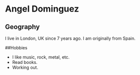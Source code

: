 # Angel Dominguez

## Geography

I live in London, UK since 7 years ago. I am originally from Spain.

##Hobbies

- I like music, rock, metal, etc.
- Read books.
- Working out.

